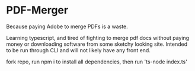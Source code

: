 # PDF-Merger
Because paying Adobe to merge PDFs is a waste.

Learning typescript, and tired of fighting to merge pdf docs without paying money or downloading software from some sketchy looking site. 
Intended to be run through CLI and will not likely have any front end.

fork repo, run npm i to install all dependencies, then run 'ts-node index.ts' 
